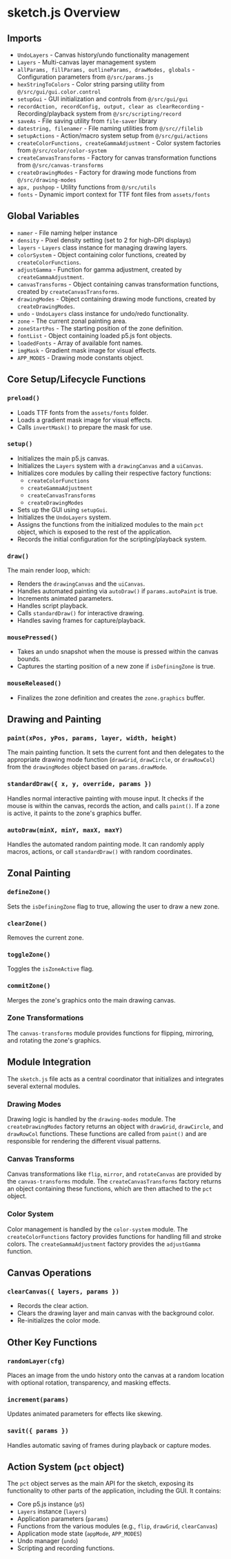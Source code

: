 # sketch.js Overview

## Imports
- `UndoLayers` - Canvas history/undo functionality management
- `Layers` - Multi-canvas layer management system
- `allParams, fillParams, outlineParams, drawModes, globals` - Configuration parameters from `@/src/params.js`
- `hexStringToColors` - Color string parsing utility from `@/src/gui/gui.color.control`
- `setupGui` - GUI initialization and controls from `@/src/gui/gui`
- `recordAction, recordConfig, output, clear as clearRecording` - Recording/playback system from `@/src/scripting/record`
- `saveAs` - File saving utility from `file-saver` library
- `datestring, filenamer` - File naming utilities from `@/src//filelib`
- `setupActions` - Action/macro system setup from `@/src/gui/actions`
- `createColorFunctions, createGammaAdjustment` - Color system factories from `@/src/color/color-system`
- `createCanvasTransforms` - Factory for canvas transformation functions from `@/src/canvas-transforms`
- `createDrawingModes` - Factory for drawing mode functions from `@/src/drawing-modes`
- `apx, pushpop` - Utility functions from `@/src/utils`
- `fonts` - Dynamic import context for TTF font files from `assets/fonts`

## Global Variables
- `namer` - File naming helper instance
- `density` - Pixel density setting (set to 2 for high-DPI displays)
- `layers` - `Layers` class instance for managing drawing layers.
- `colorSystem` - Object containing color functions, created by `createColorFunctions`.
- `adjustGamma` - Function for gamma adjustment, created by `createGammaAdjustment`.
- `canvasTransforms` - Object containing canvas transformation functions, created by `createCanvasTransforms`.
- `drawingModes` - Object containing drawing mode functions, created by `createDrawingModes`.
- `undo` - `UndoLayers` class instance for undo/redo functionality.
- `zone` - The current zonal painting area.
- `zoneStartPos` - The starting position of the zone definition.
- `fontList` - Object containing loaded p5.js font objects.
- `loadedFonts` - Array of available font names.
- `imgMask` - Gradient mask image for visual effects.
- `APP_MODES` - Drawing mode constants object.

## Core Setup/Lifecycle Functions

### `preload()`
- Loads TTF fonts from the `assets/fonts` folder.
- Loads a gradient mask image for visual effects.
- Calls `invertMask()` to prepare the mask for use.

### `setup()`
- Initializes the main p5.js canvas.
- Initializes the `Layers` system with a `drawingCanvas` and a `uiCanvas`.
- Initializes core modules by calling their respective factory functions:
  - `createColorFunctions`
  - `createGammaAdjustment`
  - `createCanvasTransforms`
  - `createDrawingModes`
- Sets up the GUI using `setupGui`.
- Initializes the `UndoLayers` system.
- Assigns the functions from the initialized modules to the main `pct` object, which is exposed to the rest of the application.
- Records the initial configuration for the scripting/playback system.

### `draw()`
The main render loop, which:
- Renders the `drawingCanvas` and the `uiCanvas`.
- Handles automated painting via `autoDraw()` if `params.autoPaint` is true.
- Increments animated parameters.
- Handles script playback.
- Calls `standardDraw()` for interactive drawing.
- Handles saving frames for capture/playback.

### `mousePressed()`
- Takes an undo snapshot when the mouse is pressed within the canvas bounds.
- Captures the starting position of a new zone if `isDefiningZone` is true.

### `mouseReleased()`
- Finalizes the zone definition and creates the `zone.graphics` buffer.

## Drawing and Painting

### `paint(xPos, yPos, params, layer, width, height)`
The main painting function. It sets the current font and then delegates to the appropriate drawing mode function (`drawGrid`, `drawCircle`, or `drawRowCol`) from the `drawingModes` object based on `params.drawMode`.

### `standardDraw({ x, y, override, params })`
Handles normal interactive painting with mouse input. It checks if the mouse is within the canvas, records the action, and calls `paint()`. If a zone is active, it paints to the zone's graphics buffer.

### `autoDraw(minX, minY, maxX, maxY)`
Handles the automated random painting mode. It can randomly apply macros, actions, or call `standardDraw()` with random coordinates.

## Zonal Painting

### `defineZone()`
Sets the `isDefiningZone` flag to true, allowing the user to draw a new zone.

### `clearZone()`
Removes the current zone.

### `toggleZone()`
Toggles the `isZoneActive` flag.

### `commitZone()`
Merges the zone's graphics onto the main drawing canvas.

### Zone Transformations
The `canvas-transforms` module provides functions for flipping, mirroring, and rotating the zone's graphics.

## Module Integration

The `sketch.js` file acts as a central coordinator that initializes and integrates several external modules.

### Drawing Modes
Drawing logic is handled by the `drawing-modes` module. The `createDrawingModes` factory returns an object with `drawGrid`, `drawCircle`, and `drawRowCol` functions. These functions are called from `paint()` and are responsible for rendering the different visual patterns.

### Canvas Transforms
Canvas transformations like `flip`, `mirror`, and `rotateCanvas` are provided by the `canvas-transforms` module. The `createCanvasTransforms` factory returns an object containing these functions, which are then attached to the `pct` object.

### Color System
Color management is handled by the `color-system` module. The `createColorFunctions` factory provides functions for handling fill and stroke colors. The `createGammaAdjustment` factory provides the `adjustGamma` function.

## Canvas Operations

### `clearCanvas({ layers, params })`
- Records the clear action.
- Clears the drawing layer and main canvas with the background color.
- Re-initializes the color mode.

## Other Key Functions

### `randomLayer(cfg)`
Places an image from the undo history onto the canvas at a random location with optional rotation, transparency, and masking effects.

### `increment(params)`
Updates animated parameters for effects like skewing.

### `savit({ params })`
Handles automatic saving of frames during playback or capture modes.

## Action System (`pct` object)

The `pct` object serves as the main API for the sketch, exposing its functionality to other parts of the application, including the GUI. It contains:
- Core p5.js instance (`p5`)
- `Layers` instance (`layers`)
- Application parameters (`params`)
- Functions from the various modules (e.g., `flip`, `drawGrid`, `clearCanvas`)
- Application mode state (`appMode`, `APP_MODES`)
- Undo manager (`undo`)
- Scripting and recording functions.